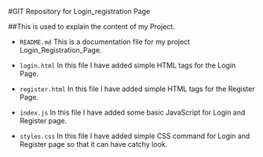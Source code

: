 #GIT Repository for Login_registration Page

##This is used to explain the content of my Project.

- `README.md` This is a documentation file for my project Login_Registration_Page.

- `login.html` In this file I have added simple HTML tags for the Login Page.

- `register.html` In this file I have added simple HTML tags for the Register Page.

- `index.js` In this file I have added some basic JavaScript for Login and Register page.

- `styles.css` In this file I have added simple CSS command for Login and Register page so that it can have catchy look.
